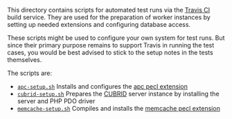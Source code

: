 This directory contains scripts for automated test runs via the [Travis CI](http://travis-ci.org) build service. They are used for the preparation of worker instances by setting up needed extensions and configuring database access.

These scripts might be used to configure your own system for test runs. But since their primary purpose remains to support Travis in running the test cases, you would be best advised to stick to the setup notes in the tests themselves.

The scripts are:

 - [`apc-setup.sh`](apcu-setup.sh)
   Installs and configures the [apc pecl extension](http://pecl.php.net/package/apc)
 - [`cubrid-setup.sh`](cubrid-setup.sh)
   Prepares the [CUBRID](http://www.cubrid.org/) server instance by installing the server and PHP PDO driver
 - [`memcache-setup.sh`](memcache-setup.sh)
   Compiles and installs the [memcache pecl extension](http://pecl.php.net/package/memcache)
